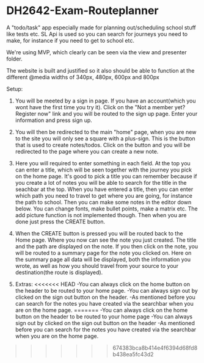 # DH2642-Exam-Routeplanner

A "todo/task" app especially made for planning out/scheduling school stuff like tests etc. SL Api is used so you can search for journeys you need to make, for instance if you need to get to school etc.

We're using MVP, which clearly can be seen via the view and presenter folder.

The website is built and justified so it also should be able to function at the different @media widths of 340px, 480px, 600px and 800px

Setup:

1. You will be meeted by a sign in page. If you have an account(which you wont have the first time you try it). Click on the 
"Not a member yet? Register now" link and you will be routed to the sign up page. Enter your information and press sign up.

2. You will then be redirected to the main "home" page, when you are new to the site you will only see a square with a plus-sign. This is
the button that is used to create notes/todos. Click on the button and you will be redirected to the page where you can create a new note.

3. Here you will required to enter something in each field. At the top you can enter a title, which will be seen together with the journey you pick on the home page. It's good to pick a title you can remember because if you create a lot of notes you will be able to search for the
title in the seachbar at the top. When you have entered a title, then you can enter which path you need to travel to get where you are going,
for instance the path to school. Then you can make some notes in the editor down below. You can change fonts, make bullet points, make a matrix etc. The add picture function is not implemented though. Then when you are done just press the CREATE button.

4. When the CREATE button is pressed you will be routed back to the Home page. Where you now can see the note you just created. The title and the path are displayed on the note. If you then click on the note, you will be routed to a summary page for the note you clicked on.
Here on the summary page all data will be displayed, both the information you wrote, as well as how you should travel from your source to your destination(the route is displayed).

5. Extras:
<<<<<<< HEAD
            -You can always click on the home button on the header to be routed to your home page.
            -You can always sign out by clicked on the sign out button on the header.
            -As mentioned before you can search for the notes you have created via the searchbar when you are on the home page.
=======
            -You can always click on the home button on the header to be routed to your home page
            -You can always sign out by clicked on the sign out button on the header
            -As mentioned before you can search for the notes you have created via the searchbar when you are on the home page.
>>>>>>> 674383bca8b414e4f6394d68fd8b438ea5fc43d2
